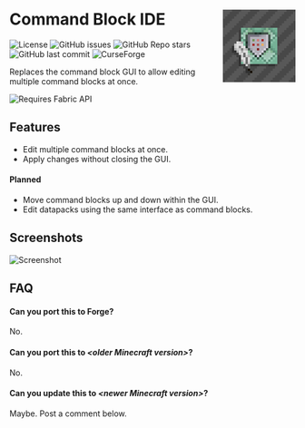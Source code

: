 # Command Block IDE <img align="right" src="src/main/resources/assets/commandblockide/icon.png" />
![License](https://img.shields.io/github/license/arm32x/command-block-ide?label=license&style=flat-square) ![GitHub issues](https://img.shields.io/github/issues/arm32x/command-block-ide?logo=github&style=flat-square) ![GitHub Repo stars](https://img.shields.io/github/stars/arm32x/command-block-ide?logo=github&style=flat-square) ![GitHub last commit](https://img.shields.io/github/last-commit/arm32x/command-block-ide?logo=github&style=flat-square) ![CurseForge](https://curse.nikky.moe/api/img/483538?style=flat-square&logo)

Replaces the command block GUI to allow editing multiple command blocks at once.

<img title="Requires Fabric API" src="https://i.imgur.com/HabVZJR.png" height="60" />

## Features

  - Edit multiple command blocks at once.
  - Apply changes without closing the GUI.

#### Planned

  - Move command blocks up and down within the GUI.
  - Edit datapacks using the same interface as command blocks.

## Screenshots

![Screenshot](https://i.imgur.com/Ed06Xng.png)

## FAQ

#### Can you port this to Forge?

No.

#### Can you port this to *\<older Minecraft version>*?

No.

#### Can you update this to *\<newer Minecraft version>*?

Maybe. Post a comment below.